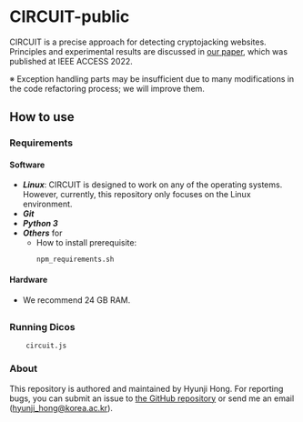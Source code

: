# CIRCUIT-public
CIRCUIT is a precise approach for detecting cryptojacking websites.
Principles and experimental results are discussed in [our paper](https://ieeexplore.ieee.org/document/9878335), which was published at IEEE ACCESS 2022.

※ Exception handling parts may be insufficient due to many modifications in the code refactoring process; we will improve them.

## How to use
### Requirements

#### Software
* ***Linux***: CIRCUIT is designed to work on any of the operating systems. However, currently, this repository only focuses on the Linux environment.
* ***Git***
* ***Python 3***
* ***Others*** for 
  * How to install prerequisite:
    ```
    npm_requirements.sh
    ```


#### Hardware
* We recommend 24 GB RAM.
##

### Running Dicos

```
    circuit.js
```




### About
This repository is authored and maintained by Hyunji Hong.
For reporting bugs, you can submit an issue to [the GitHub repository](https://github.com/hyunji-Hong/CIRCUIT-public/) or send me an email (<hyunji_hong@korea.ac.kr>).

